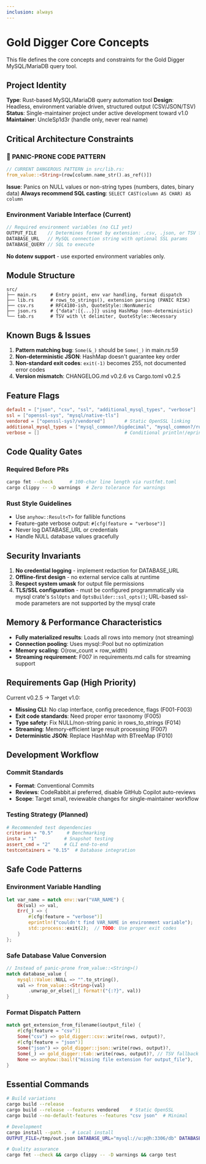 ```yaml
---
inclusion: always
---
```


# Gold Digger Core Concepts

This file defines the core concepts and constraints for the Gold Digger MySQL/MariaDB query tool.

## Project Identity

**Type**: Rust-based MySQL/MariaDB query automation tool
**Design**: Headless, environment variable driven, structured output (CSV/JSON/TSV)
**Status**: Single-maintainer project under active development toward v1.0
**Maintainer**: UncleSp1d3r (handle only, never real name)

## Critical Architecture Constraints

### 🚨 PANIC-PRONE CODE PATTERN

```rust
// CURRENT DANGEROUS PATTERN in src/lib.rs:
from_value::<String>(row[column.name_str().as_ref()])
```

**Issue**: Panics on NULL values or non-string types (numbers, dates, binary data)
**Always recommend SQL casting**: `SELECT CAST(column AS CHAR) AS column`

### Environment Variable Interface (Current)

```rust
// Required environment variables (no CLI yet)
OUTPUT_FILE    // Determines format by extension: .csv, .json, or TSV fallback
DATABASE_URL   // MySQL connection string with optional SSL params
DATABASE_QUERY // SQL to execute
```

**No dotenv support** - use exported environment variables only.

## Module Structure

```text
src/
├── main.rs     # Entry point, env var handling, format dispatch
├── lib.rs      # rows_to_strings(), extension parsing (PANIC RISK)
├── csv.rs      # RFC4180-ish, QuoteStyle::NonNumeric
├── json.rs     # {"data":[{...}]} using HashMap (non-deterministic)
└── tab.rs      # TSV with \t delimiter, QuoteStyle::Necessary
```

## Known Bugs & Issues

1. **Pattern matching bug**: `Some(&_)` should be `Some(_)` in main.rs:59
2. **Non-deterministic JSON**: HashMap doesn't guarantee key order
3. **Non-standard exit codes**: `exit(-1)` becomes 255, not documented error codes
4. **Version mismatch**: CHANGELOG.md v0.2.6 vs Cargo.toml v0.2.5

## Feature Flags

```toml
default = ["json", "csv", "ssl", "additional_mysql_types", "verbose"]
ssl = ["openssl-sys", "mysql/native-tls"]
vendored = ["openssl-sys?/vendored"]       # Static OpenSSL linking
additional_mysql_types = ["mysql_common?/bigdecimal", "mysql_common?/rust_decimal", ...]
verbose = []                               # Conditional println!/eprintln!
```

## Code Quality Gates

### Required Before PRs

```bash
cargo fmt --check      # 100-char line length via rustfmt.toml
cargo clippy -- -D warnings  # Zero tolerance for warnings
```

### Rust Style Guidelines

-   Use `anyhow::Result<T>` for fallible functions
-   Feature-gate verbose output: `#[cfg(feature = "verbose")]`
-   Never log DATABASE_URL or credentials
-   Handle NULL database values gracefully

## Security Invariants

1. **No credential logging** - implement redaction for DATABASE_URL
2. **Offline-first design** - no external service calls at runtime
3. **Respect system umask** for output file permissions
4. **TLS/SSL configuration** - must be configured programmatically via mysql crate's `SslOpts` and `OptsBuilder::ssl_opts()`; URL-based ssl-mode parameters are not supported by the mysql crate

## Memory & Performance Characteristics

-   **Fully materialized results**: Loads all rows into memory (not streaming)
-   **Connection pooling**: Uses mysql::Pool but no optimization
-   **Memory scaling**: O(row_count × row_width)
-   **Streaming requirement**: F007 in requirements.md calls for streaming support

## Requirements Gap (High Priority)

Current v0.2.5 → Target v1.0:

-   **Missing CLI**: No clap interface, config precedence, flags (F001-F003)
-   **Exit code standards**: Need proper error taxonomy (F005)
-   **Type safety**: Fix NULL/non-string panic in rows_to_strings (F014)
-   **Streaming**: Memory-efficient large result processing (F007)
-   **Deterministic JSON**: Replace HashMap with BTreeMap (F010)

## Development Workflow

### Commit Standards

-   **Format**: Conventional Commits
-   **Reviews**: CodeRabbit.ai preferred, disable GitHub Copilot auto-reviews
-   **Scope**: Target small, reviewable changes for single-maintainer workflow

### Testing Strategy (Planned)

```toml
# Recommended test dependencies
criterion = "0.5"     # Benchmarking
insta = "1"          # Snapshot testing
assert_cmd = "2"     # CLI end-to-end
testcontainers = "0.15"  # Database integration
```

## Safe Code Patterns

### Environment Variable Handling

```rust
let var_name = match env::var("VAR_NAME") {
    Ok(val) => val,
    Err(_) => {
        #[cfg(feature = "verbose")]
        eprintln!("couldn't find VAR_NAME in environment variable");
        std::process::exit(2);  // TODO: Use proper exit codes
    }
};
```

### Safe Database Value Conversion

```rust
// Instead of panic-prone from_value::<String>()
match database_value {
    mysql::Value::NULL => "".to_string(),
    val => from_value::<String>(val)
        .unwrap_or_else(|_| format!("{:?}", val))
}
```

### Format Dispatch Pattern

```rust
match get_extension_from_filename(&output_file) {
    #[cfg(feature = "csv")]
    Some("csv") => gold_digger::csv::write(rows, output)?,
    #[cfg(feature = "json")]
    Some("json") => gold_digger::json::write(rows, output)?,
    Some(_) => gold_digger::tab::write(rows, output)?, // TSV fallback
    None => anyhow::bail!("missing file extension for output_file"),
}
```

## Essential Commands

```bash
# Build variations
cargo build --release
cargo build --release --features vendored    # Static OpenSSL
cargo build --no-default-features --features "csv json"  # Minimal

# Development
cargo install --path .  # Local install
OUTPUT_FILE=/tmp/out.json DATABASE_URL="mysql://u:p@h:3306/db" DATABASE_QUERY="SELECT CAST(id AS CHAR) FROM t" cargo run --release

# Quality assurance
cargo fmt --check && cargo clippy -- -D warnings && cargo test
```
